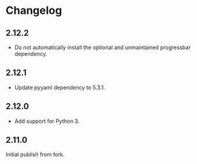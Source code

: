 # Changelog

## 2.12.2

- Do not automatically install the optional and unmaintained progressbar
  dependency.


## 2.12.1

- Update pyyaml dependency to 5.3.1.


## 2.12.0

- Add support for Python 3.


## 2.11.0

Initial publish from fork.
